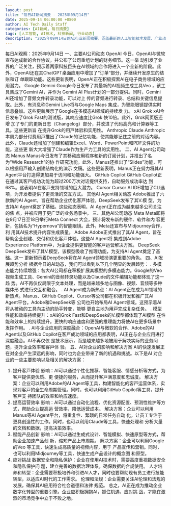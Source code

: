 ```yaml
---
layout: post
title: "每日AI新闻摘要 - 2025年09月14日"
date: 2025-09-14 06:00:00 +0800
author: AI Tech Daily Staff
categories: [AI新闻, 每日摘要]
tags: [人工智能, AI技术, 科技新闻, 行业动态]
description: "2025年09月14日的AI行业新闻摘要，涵盖最新的人工智能技术发展、产业动态和市场趋势。"
---
```


每⽇AI观察：2025年9⽉14⽇
⼀、主要AI公司动态
OpenAI
今⽇，OpenAI与微软宣布达成新的合作协议，并公布了公司重组计划的财务细节。这⼀举
动引发了业界的⼴泛关注，预⽰着两家科技巨头在AI领域的合作将进⼊⼀个全新的阶段。此
外，OpenAI还在其ChatGPT桌⾯应⽤中增加了“订单”部分，并继续开发原⽣的结账和订
单跟踪功能。这些更新表明，OpenAI正在积极探索AI在电⼦商务领域的应⽤潜⼒。
Google Gemini
Google今⽇发布了其最新的AI视频⽣成⼯具Veo  ，该⼯具集成了Gemini AI，并作为
Gemini AI Plus计划的⼀部分提供。同时，Gemini AI还增加了⾳频⽂件转录功能，可以对上
传的⾳频进⾏转录、总结和关键信息提取。此外，有消息称Gemini Live将与Google Maps
集成，为智能眼镜提供实时信息叠加。这些更新展⽰了Google在多模态AI领域的持续发
⼒。
xAI Grok
xAI今⽇发布了Grok   Fast的测试版，其响应速度⽐Grok  快10倍。此外，Grok⽹⻚版还增
加了专⻔的更新⽇志（Changelog）部分，并改进了代码⾼亮和计算器等⼯具。这些更新旨
在提升Grok的⽤⼾体验和实⽤性。
Anthropic Claude
Anthropic本周为部分付费⽤⼾推出了Claude的记忆功能，使其能够记住之前的对话内容。
此外，Claude还增加了创建和编辑Excel、Word、PowerPoint和PDF⽂件的功能。这些更
新⼤⼤增强了Claude作为⽣产⼒⼯具的实⽤性。
⼆、AI Agent公司动态
Manus
Manus今⽇发布了其移动应⽤程序和新的订阅计划，并推出了名为“Wide Research”的协
作研究功能。此外，Manus还推出了“Slides”功能，可以根据⽤⼾输⼊创建结构化的演⽰
⽂稿。这些更新表明，Manus正在努⼒将其AI Agent平台打造得更加易于访问和功能强⼤。
GitHub Copilot
GitHub Copilot正在通过其客⼾成功功能为超过200万次对话提供⽀持，⾃助服务成功率达
到68%。这表明AI在客⼾⽀持领域的巨⼤潜⼒。
Cursor
Cursor AI IDE增加了CLI选项，为开发者提供了更灵活的交互⽅式。
其他AI Agent相关动态
Adobe推出了六款新的AI Agent，旨在帮助企业优化客⼾体验。DeepSeek发布了其V . 模
型，为⽀持AI Agent奠定了基础。这些动态表明，AI Agent正在成为越来越多公司关注的焦
点，并被应⽤于更⼴泛的业务场景中。
三、其他AI公司动态
Meta
Meta即将在9⽉17⽇⾄18⽇举⾏Meta Connect     ⼤会，预计将发布新的硬件、软件和内
容更新，包括名为“Hypernova”的智能眼镜。此外，Meta还宣布与Midjourney合作，利
⽤其AI技术提升内容⽣成质量。
Adobe
Adobe正式推出了其AI Agent，旨在帮助企业创建、交付和优化客⼾体验。这些AI Agent将
集成到Adobe Experience Platform中，为企业提供更智能的客⼾运营解决⽅案。
DeepSeek
DeepSeek发布了其V . 模型，该模型吸收了推理功能，为⽀持AI Agent奠定了基础。这⼀
更新预⽰着DeepSeek将在AI Agent领域扮演更重要的⻆⾊。
四、AI发展趋势分析
根据今⽇的AI动态，我们可以看到以下⼏个明显的发展趋势：
 . 多模态能⼒持续增强：各⼤AI公司都在积极扩展其模型的多模态能⼒。Google的Veo
 视频⽣成⼯具、Gemini的⾳频转录功能以及Claude的⽂件编辑功能都体现了这⼀趋
势。AI不再仅仅局限于⽂本处理，⽽是越来越多地与图像、视频、⾳频等多种媒体形
式进⾏交互和融合。
 . AI Agent成为新热点：AI Agent正在成为AI领域的新热点。Manus、GitHub
Copilot、Cursor等公司都在积极开发和推⼴其AI Agent平台。Adobe和DeepSeek等
公司也开始布局AI Agent领域。这预⽰着AI将从被动的⼯具向主动的助⼿转变，能够
更⾃主地为⽤⼾完成复杂任务。
 . 模型性能和效率持续提升：xAI的Grok   Fast和DeepSeek的V . 模型都体现了AI模型
在性能和效率上的持续提升。更快的响应速度和更强的推理能⼒将使AI在更多场景中
发挥作⽤。
 . AI与企业应⽤的深度融合：OpenAI与微软的合作、Adobe的AI Agent以及GitHub
Copilot在客⼾成功领域的应⽤都表明，AI正在与企业应⽤进⾏深度融合。AI不再仅仅
是技术展⽰，⽽是越来越多地被⽤于解决实际的业务问题，提升企业效率和客⼾体
验。
五、AI对企业的影响和解决⽅案
AI的快速发展正在对企业产⽣深远的影响，同时也为企业带来了新的机遇和挑战。以下是AI
对企业的⼀些主要影响以及相关的解决⽅案：
1. 提升客⼾体验
影响：AI可以通过个性化推荐、智能客服、情感分析等⽅式，为客⼾提供更优质、更
便捷的服务，从⽽提升客⼾满意度和忠诚度。
解决⽅案：企业可以利⽤Adobe的AI Agent等⼯具，构建智能化的客⼾运营体系，实
现对客⼾的全⽣命周期管理。同时，也可以利⽤GitHub Copilot等⼯具，提升客⼾⽀
持团队的效率和响应速度。
2. 提⾼运营效率
影响：AI可以通过⾃动化流程、优化资源配置、预测性维护等⽅式，帮助企业提⾼运
营效率，降低运营成本。
解决⽅案：企业可以利⽤Manus等AI Agent平台，将重复性、繁琐的⽇常任务⾃动
化，让员⼯专注于更具创造性的⼯作。同时，也可以利⽤Claude等⼯具，快速处理和
分析⼤量的⽂档和数据，提⾼决策效率。
3. 赋能产品创新
影响：AI可以通过⽣成式设计、智能模拟、快速原型等⽅式，帮助企业加速产品创
新，缩短产品上市周期。
解决⽅案：企业可以利⽤Google的Veo  等⼯具，快速⽣成⾼质量的视频内容，⽤于
产品宣传和营销。同时，也可以利⽤Midjourney等⼯具，快速⽣成产品设计的概念图
和原型。
4. 应对挑战
数据安全和隐私保护：企业在使⽤AI技术时，需要⾼度重视数据安全和隐私保护问
题，建⽴完善的数据治理体系，确保数据的合规使⽤。
⼈才培养和转型：企业需要积极培养和引进AI⼈才，同时也要帮助现有员⼯进⾏技能
转型，以适应AI时代的⼯作需求。
伦理和法规：企业需要关注AI伦理和法规的发展，确保其AI应⽤符合社会道德和法律
规范。
总之，AI正在成为推动企业数字化转型的重要引擎。企业应积极拥抱AI，抓住机遇，应对挑
战，才能在激烈的市场竞争中⽴于不败之地。

